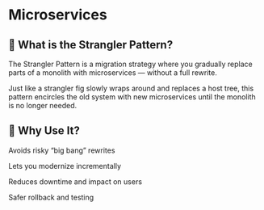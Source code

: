 # Microservices

## 🌿 What is the Strangler Pattern?
The Strangler Pattern is a migration strategy where you gradually replace parts of a monolith with microservices — without a full rewrite.

Just like a strangler fig slowly wraps around and replaces a host tree, this pattern encircles the old system with new microservices until the monolith is no longer needed.

## 🧠 Why Use It?

Avoids risky “big bang” rewrites

Lets you modernize incrementally

Reduces downtime and impact on users

Safer rollback and testing

